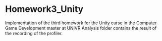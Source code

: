 # Homework3_Unity
Implementation of the third homework for the Unity curse in the Computer Game Development master at UNIVR
Analysis folder contains the result of the recording of the profiler.
